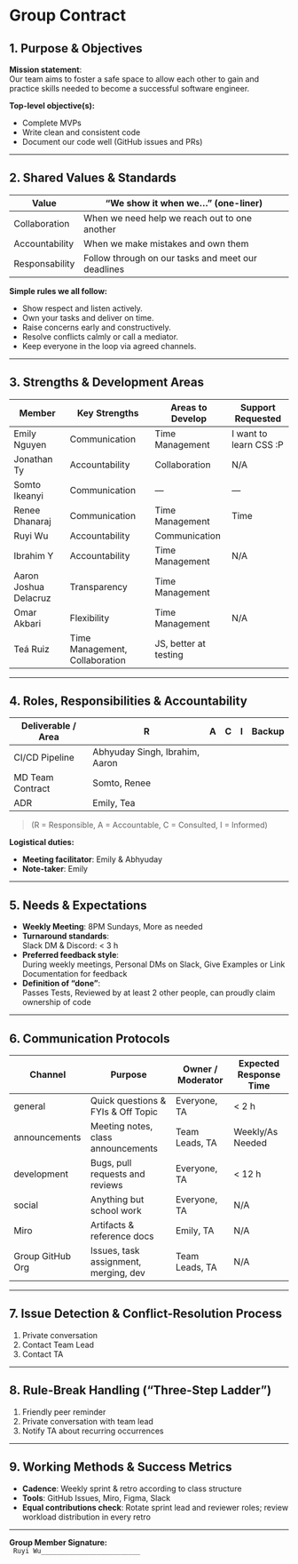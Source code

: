 # Group Contract

## 1. Purpose & Objectives

**Mission statement**:  
Our team aims to foster a safe space to allow each other to gain and practice skills needed to become a successful software engineer.

**Top-level objective(s):**
- Complete MVPs
- Write clean and consistent code
- Document our code well (GitHub issues and PRs)

---

## 2. Shared Values & Standards

| Value         | “We show it when we…” (one-liner)                          |
|---------------|------------------------------------------------------------|
| Collaboration | When we need help we reach out to one another              |
| Accountability| When we make mistakes and own them                         |
| Responsability| Follow through on our tasks and meet our deadlines         |

**Simple rules we all follow:**
- Show respect and listen actively.
- Own your tasks and deliver on time.
- Raise concerns early and constructively.
- Resolve conflicts calmly or call a mediator.
- Keep everyone in the loop via agreed channels.

---

## 3. Strengths & Development Areas

| Member                | Key Strengths     | Areas to Develop     | Support Requested            |
|-----------------------|------------------|-----------------------|------------------------------|
| Emily Nguyen          | Communication     | Time Management        | I want to learn CSS :P       |
| Jonathan Ty           | Accountability    | Collaboration          | N/A                          |
| Somto Ikeanyi         | Communication     | —                      | —                            |
| Renee Dhanaraj        | Communication     | Time Management        | Time                         |
| Ruyi Wu               | Accountability    | Communication          |                              |
| Ibrahim Y             | Accountability    | Time Management        | N/A                          |
| Aaron Joshua Delacruz | Transparency      | Time Management        |                              |
| Omar Akbari           | Flexibility       | Time Management        | N/A                          |
| Teá Ruiz              | Time Management, Collaboration | JS, better at testing | |

---

## 4. Roles, Responsibilities & Accountability

| Deliverable / Area | R                  | A             | C | I | Backup      |
|--------------------|--------------------|---------------|---|---|-------------|
| CI/CD Pipeline     | Abhyuday Singh, Ibrahim, Aaron |               |   |   |             |
| MD Team Contract   | Somto, Renee           |          |   |   |             |
| ADR                | Emily, Tea         |               |   |   |             |

> (R = Responsible, A = Accountable, C = Consulted, I = Informed)

**Logistical duties:**
- **Meeting facilitator**: Emily & Abhyuday  
- **Note-taker**: Emily

---

## 5. Needs & Expectations

- **Weekly Meeting**: 8PM Sundays, More as needed  
- **Turnaround standards**:  
  Slack DM & Discord: < 3 h  
- **Preferred feedback style**:  
  During weekly meetings, Personal DMs on Slack, Give Examples or Link Documentation for feedback  
- **Definition of “done”**:  
  Passes Tests, Reviewed by at least 2 other people, can proudly claim ownership of code

---

## 6. Communication Protocols

| Channel         | Purpose                                 | Owner / Moderator | Expected Response Time |
|------------------|-----------------------------------------|-------------------|-------------------------|
| general          | Quick questions & FYIs & Off Topic      | Everyone, TA      | < 2 h                   |
| announcements    | Meeting notes, class announcements      | Team Leads, TA    | Weekly/As Needed        |
| development      | Bugs, pull requests and reviews         | Everyone, TA      | < 12 h                  |
| social           | Anything but school work                | Everyone, TA      | N/A                     |
| Miro             | Artifacts & reference docs              | Emily, TA         | N/A                     |
| Group GitHub Org | Issues, task assignment, merging, dev   | Team Leads, TA    | N/A                     |

---

## 7. Issue Detection & Conflict-Resolution Process

1. Private conversation  
2. Contact Team Lead  
3. Contact TA

---

## 8. Rule-Break Handling (“Three-Step Ladder”)

1. Friendly peer reminder  
2. Private conversation with team lead  
3. Notify TA about recurring occurrences  

---

## 9. Working Methods & Success Metrics

- **Cadence**: Weekly sprint & retro according to class structure  
- **Tools**: GitHub Issues, Miro, Figma, Slack  
- **Equal contributions check**: Rotate sprint lead and reviewer roles; review workload distribution in every retro

---

**Group Member Signature:**  
` Ruyi Wu_________________________`
